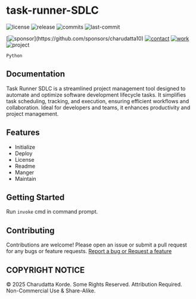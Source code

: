# task-runner-SDLC

<!-- Badges: Project Status GitHub -->
![license](https://flat.badgen.net/static/license/EULA/blue)
![release](https://flat.badgen.net/github/release/charudatta10/task-runner-SDLC)
![commits](https://flat.badgen.net/github/commits/charudatta10/task-runner-SDLC)
![last-commit](https://flat.badgen.net/github/last-commit/charudatta10/task-runner-SDLC)

[![sponsor](https://flat.badgen.net//static/sponsor/%E2%9D%A4?)](https://github.com/sponsors/charudatta10)
[![contact](https://flat.badgen.net//static/contact/%E2%98%8E)](https://charudatta10.github.io/LinkNet/)
[![work](https://flat.badgen.net//static/portfolio/%F0%9F%96%BF)](https://charudatta10.github.io/myblog/)
![project](https://flat.badgen.net///static/project/task-runner-SDLC)

<!-- Badges: Tools used -->
`Python`

## Documentation

 Task Runner SDLC is a streamlined project management tool designed to automate and optimize software development lifecycle tasks. It simplifies task scheduling, tracking, and execution, ensuring efficient workflows and collaboration. Ideal for developers and teams, it enhances productivity and project management.  

## Features

- Initialize
- Deploy
- License
- Readme
- Manger
- Maintain

## Getting Started

Run `invoke` cmd in command prompt.

## Contributing

Contributions are welcome! Please open an issue or submit a pull request for any bugs or feature requests. [Report a bug or Request a feature](https://github.com/charudatta10/{title}/issues)

## COPYRIGHT NOTICE

© 2025 Charudatta Korde. Some Rights Reserved. Attribution Required. Non-Commercial Use & Share-Alike.

<!-- Acknowledgment, References, Misc -->
